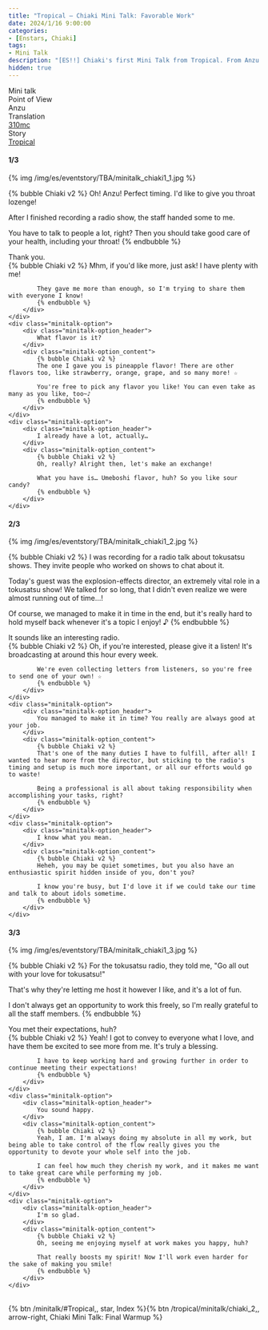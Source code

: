 ```yaml
---
title: "Tropical – Chiaki Mini Talk: Favorable Work"
date: 2024/1/16 9:00:00
categories:
- [Enstars, Chiaki]
tags:
- Mini Talk
description: "[ES!!] Chiaki's first Mini Talk from Tropical. From Anzu's POV."
hidden: true
---
```

<div class="three-wrapper" style="--storyColor:#965e7d;--storyColor-rgb:150,94,125;--storyColor-h:326.8;--storyColor-s: 23%;--storyColor-l:47.8%;">
    <div class="info-area">
        <div class="info">
            <div class="info-item characters">
                <div class="label">
                    Mini talk
                </div>
                <div class="value">
								<a href="/categories/Enstars/Chiaki" character="Chiaki"></a>
                </div>
            </div>
            <div class="info-item one">
                <div class="label">
                    Point of View
                </div>
                <div class="value">
                    Anzu
                </div>
            </div>
            <div class="info-item two">
                <div class="label">
                    Translation
                </div>
                <div class="value">
                    <a href="/about">310mc</a>
                </div>
            </div>
            <div class="info-item three">
                <div class="label">
                   Story
                </div>
                <div class="value">
                    <a href="/tropical">Tropical</a>
                </div>
            </div>
        </div>
    </div>
</div>

<!-- more -->

#### <div mt="rare"></div> 1/3

{% img /img/es/eventstory/TBA/minitalk_chiaki1_1.jpg %}

{% bubble Chiaki v2 %}
Oh! Anzu! Perfect timing. I'd like to give you throat lozenge!

After I finished recording a radio show, the staff handed some to me.

You have to talk to people a lot, right? Then you should take good care of your health, including your throat!
{% endbubble %}

<div class="minitalk" character="Anzu">
    <div class="minitalk-option">
        <div class="minitalk-option_header">
            Thank you.
        </div>
        <div class="minitalk-option_content">
            {% bubble Chiaki v2 %}
            Mhm, if you'd like more, just ask! I have plenty with me!

            They gave me more than enough, so I'm trying to share them with everyone I know!
			{% endbubble %}
        </div>
    </div>
    <div class="minitalk-option">
        <div class="minitalk-option_header">
            What flavor is it?
        </div>
        <div class="minitalk-option_content">
            {% bubble Chiaki v2 %}
            The one I gave you is pineapple flavor! There are other flavors too, like strawberry, orange, grape, and so many more! ☆

            You're free to pick any flavor you like! You can even take as many as you like, too~♪
			{% endbubble %}
        </div>
    </div>
    <div class="minitalk-option">
        <div class="minitalk-option_header">
            I already have a lot, actually…
        </div>
        <div class="minitalk-option_content">
            {% bubble Chiaki v2 %}
            Oh, really? Alright then, let's make an exchange!

            What you have is… Umeboshi flavor, huh? So you like sour candy?
			{% endbubble %}
        </div>
    </div>
</div>

#### <div mt="rare"></div> 2/3

{% img /img/es/eventstory/TBA/minitalk_chiaki1_2.jpg %}

{% bubble Chiaki v2 %}
I was recording for a radio talk about tokusatsu shows. They invite people who worked on shows to chat about it.

Today's guest was the explosion-effects director, an extremely vital role in a tokusatsu show! We talked for so long, that I didn't even realize we were almost running out of time…!

Of course, we managed to make it in time in the end, but it's really hard to hold myself back whenever it's a topic I enjoy! ♪
{% endbubble %}

<div class="minitalk" character="Anzu">
    <div class="minitalk-option">
        <div class="minitalk-option_header">
            It sounds like an interesting radio.
        </div>
        <div class="minitalk-option_content">
            {% bubble Chiaki v2 %}
            Oh, if you're interested, please give it a listen! It's broadcasting at around this hour every week.

            We're even collecting letters from listeners, so you're free to send one of your own! ☆
			{% endbubble %}
        </div>
    </div>
    <div class="minitalk-option">
        <div class="minitalk-option_header">
            You managed to make it in time? You really are always good at your job.
        </div>
        <div class="minitalk-option_content">
            {% bubble Chiaki v2 %}
            That's one of the many duties I have to fulfill, after all! I wanted to hear more from the director, but sticking to the radio's timing and setup is much more important, or all our efforts would go to waste!

            Being a professional is all about taking responsibility when accomplishing your tasks, right?
			{% endbubble %}
        </div>
    </div>
    <div class="minitalk-option">
        <div class="minitalk-option_header">
            I know what you mean.
        </div>
        <div class="minitalk-option_content">
            {% bubble Chiaki v2 %}
            Heheh, you may be quiet sometimes, but you also have an enthusiastic spirit hidden inside of you, don't you?

            I know you're busy, but I'd love it if we could take our time and talk to about idols sometime.
			{% endbubble %}
        </div>
    </div>
</div>

#### <div mt="rare"></div> 3/3

{% img /img/es/eventstory/TBA/minitalk_chiaki1_3.jpg %}

{% bubble Chiaki v2 %}
For the tokusatsu radio, they told me, "Go all out with your love for tokusatsu!"

That's why they're letting me host it however I like, and it's a lot of fun.

I don't always get an opportunity to work this freely, so I'm really grateful to all the staff members.
{% endbubble %}

<div class="minitalk" character="Anzu">
    <div class="minitalk-option">
        <div class="minitalk-option_header">
          You met their expectations, huh?
        </div>
        <div class="minitalk-option_content">
            {% bubble Chiaki v2 %}
            Yeah! I got to convey to everyone what I love, and have them be excited to see more from me. It's truly a blessing.

            I have to keep working hard and growing further in order to continue meeting their expectations!
			{% endbubble %}
        </div>
    </div>
    <div class="minitalk-option">
        <div class="minitalk-option_header">
            You sound happy.
        </div>
        <div class="minitalk-option_content">
            {% bubble Chiaki v2 %}
            Yeah, I am. I'm always doing my absolute in all my work, but being able to take control of the flow really gives you the opportunity to devote your whole self into the job.

            I can feel how much they cherish my work, and it makes me want to take great care while performing my job.
			{% endbubble %}
        </div>
    </div>
    <div class="minitalk-option">
        <div class="minitalk-option_header">
            I'm so glad.
        </div>
        <div class="minitalk-option_content">
            {% bubble Chiaki v2 %}
            Oh, seeing me enjoying myself at work makes you happy, huh?

            That really boosts my spirit! Now I'll work even harder for the sake of making you smile!
			{% endbubble %}
        </div>
    </div>
</div>
<br>
<div toc>{% btn /minitalk/#Tropical,, star, Index %}{% btn /tropical/minitalk/chiaki_2,, arrow-right, Chiaki Mini Talk: Final Warmup %}</div>
